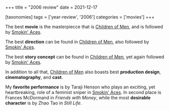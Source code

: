 +++
title = "2006 review"
date = 2021-12-17

[taxonomies]
tags = ['year-review', '2006']
categories = ['movies']
+++

The best **movie** is the masterpiecce that is [Children of Men],
and is followed by [Smokin' Aces].

The best **direction** can be found in [Children of Men],
also followed by [Smokin' Aces].

The best **story concept** can be found in [Children of Men],
yet again followed by [Smokin' Aces].

In addition to all that,
[Children of Men] also boasts best **production design**, **cinematography**,
and **cast**.

My **favorite performance** is by Taraji Henson who plays an exciting,
yet heartbreaking, role of a feminist sniper in [Smokin' Aces].
In second place is Frances McDormand in *Friends with Money*,
while the most **desirable character** is by Zhao Tao in *Still Life*.

[Smokin' Aces]: @/smokin-aces.md
[Children of Men]: @/children-of-men.md
